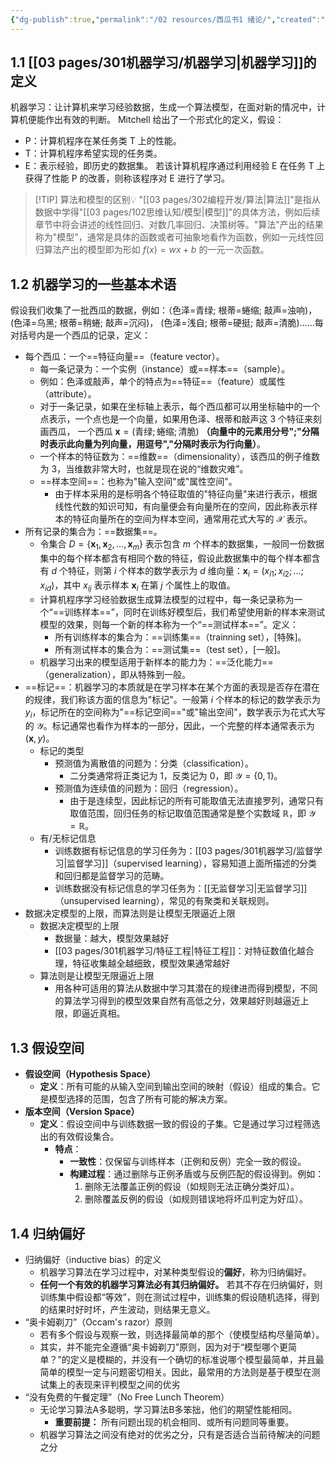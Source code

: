 ```yaml
---
{"dg-publish":true,"permalink":"/02 resources/西瓜书1 绪论/","created":"2025-03-12T18:28:37.873+08:00","updated":"2025-03-12T22:10:04.002+08:00"}
---
```


## **1.1 [[03 pages/301机器学习/机器学习\|机器学习]]的定义**
机器学习：让计算机来学习经验数据，生成一个算法模型，在面对新的情况中，计算机便能作出有效的判断。
Mitchell 给出了一个形式化的定义，假设：
 - P：计算机程序在某任务类 T 上的性能。
 - T：计算机程序希望实现的任务类。
 - E：表示经验，即历史的数据集。
若该计算机程序通过利用经验 E 在任务 T 上获得了性能 P 的改善，则称该程序对 E 进行了学习。

> [!TIP] 算法和模型的区别💡
> "[[03 pages/302编程开发/算法\|算法]]"是指从数据中学得"[[03 pages/102思维认知/模型\|模型]]"的具体方法，例如后续章节中将会讲述的线性回归、对数几率回归、决策树等。"算法"产出的结果称为"模型"，通常是具体的函数或者可抽象地看作为函数，例如一元线性回归算法产出的模型即为形如 $f(x)=wx+b$ 的一元一次函数。 

## **1.2 机器学习的一些基本术语**
假设我们收集了一批西瓜的数据，例如：（色泽=青绿; 根蒂=蜷缩; 敲声=浊响)， (色泽=乌黑; 根蒂=稍蜷; 敲声=沉闷)， (色泽=浅自; 根蒂=硬挺; 敲声=清脆)……每对括号内是一个西瓜的记录，定义：	 
- 每个西瓜：一个==特征向量==（feature vector）。
	- 每一条记录为：一个实例（instance）或==样本==（sample）。
	- 例如：色泽或敲声，单个的特点为==特征==（feature）或属性（attribute）。
	- 对于一条记录，如果在坐标轴上表示，每个西瓜都可以用坐标轴中的一个点表示，一个点也是一个向量，如果用色泽、根蒂和敲声这 3 个特征来刻画西瓜， 一个西瓜 $\boldsymbol{x}=(\text{青绿};\text{蜷缩};\text{清脆})$ **（向量中的元素用分号";"分隔时表示此向量为列向量，用逗号","分隔时表示为行向量）**。
	- 一个样本的特征数为：==维数==（dimensionality），该西瓜的例子维数为 3，当维数非常大时，也就是现在说的“维数灾难”。
	- ==样本空间==：也称为"输入空间"或"属性空间"。
		- 由于样本采用的是标明各个特征取值的"特征向量"来进行表示，根据线性代数的知识可知，有向量便会有向量所在的空间，因此称表示样本的特征向量所在的空间为样本空间，通常用花式大写的 $\mathcal{X}$ 表示。
- 所有记录的集合为：==数据集==。
	- 令集合 $D=\{\boldsymbol{x}_{1},\boldsymbol{x}_{2},...,\boldsymbol{x}_{m}\}$ 表示包含 $m$ 个样本的数据集，一般同一份数据集中的每个样本都含有相同个数的特征，假设此数据集中的每个样本都含有 $d$ 个特征，则第 $i$ 个样本的数学表示为 $d$ 维向量：$\boldsymbol{x}_{i}=(x_{i1};x_{i2};...;x_{id})$，其中 $x_{ij}$ 表示样本 $\boldsymbol{x}_{i}$ 在第 $j$ 个属性上的取值。
	- 计算机程序学习经验数据生成算法模型的过程中，每一条记录称为一个“==训练样本==”，同时在训练好模型后，我们希望使用新的样本来测试模型的效果，则每一个新的样本称为一个“==测试样本==”。定义：	
		- 所有训练样本的集合为：==训练集==（trainning set），[特殊]。
		- 所有测试样本的集合为：==测试集==（test set），[一般]。  
	- 机器学习出来的模型适用于新样本的能力为：==泛化能力==（generalization），即从特殊到一般。
- ==标记==：机器学习的本质就是在学习样本在某个方面的表现是否存在潜在的规律，我们称该方面的信息为"标记"。一般第 $i$ 个样本的标记的数学表示为 $y_i$，标记所在的空间称为"==标记空间=="或"输出空间"，数学表示为花式大写的 $\mathcal{Y}$。标记通常也看作为样本的一部分，因此，一个完整的样本通常表示为 $(\boldsymbol{x}, y)$。
	- 标记的类型
		- 预测值为离散值的问题为：分类（classification）。
			- 二分类通常将正类记为 $1$，反类记为 $0$，即 $\mathcal{Y}=\{0,1\}$。
		- 预测值为连续值的问题为：回归（regression）。
			- 由于是连续型，因此标记的所有可能取值无法直接罗列，通常只有取值范围，回归任务的标记取值范围通常是整个实数域 $\mathbb{R}$，即 $\mathcal{Y}=\mathbb{R}$。
	- 有/无标记信息
		- 训练数据有标记信息的学习任务为：[[03 pages/301机器学习/监督学习\|监督学习]]（supervised learning），容易知道上面所描述的分类和回归都是监督学习的范畴。
		- 训练数据没有标记信息的学习任务为：[[无监督学习\|无监督学习]]（unsupervised learning），常见的有聚类和关联规则。
- 数据决定模型的上限，而算法则是让模型无限逼近上限
	- 数据决定模型的上限
		- 数据量：越大，模型效果越好
		- [[03 pages/301机器学习/特征工程\|特征工程]]：对特征数值化越合理，特征收集越全越细致，模型效果通常越好
	- 算法则是让模型无限逼近上限
		- 用各种可适用的算法从数据中学习其潜在的规律进而得到模型，不同的算法学习得到的模型效果自然有高低之分，效果越好则越逼近上限，即逼近真相。

## 1.3 假设空间
-  **假设空间（Hypothesis Space）**
	- **定义**：所有可能的从输入空间到输出空间的映射（假设）组成的集合。它是模型选择的范围，包含了所有可能的解决方案。
- **版本空间（Version Space）**
	- **定义**：假设空间中与训练数据一致的假设的子集。它是通过学习过程筛选出的有效假设集合。
		- **特点**：
		  - **一致性**：仅保留与训练样本（正例和反例）完全一致的假设。
		  - **构建过程**：通过删除与正例矛盾或与反例匹配的假设得到。例如：
		    1. 删除无法覆盖正例的假设（如规则无法正确分类好瓜）。
		    2. 删除覆盖反例的假设（如规则错误地将坏瓜判定为好瓜）。

## 1.4 归纳偏好
- 归纳偏好（inductive bias）的定义
	- 机器学习算法在学习过程中，对某种类型假设的**偏好**，称为归纳偏好。
	- **任何一个有效的机器学习算法必有其归纳偏好。** 若其不存在归纳偏好，则训练集中假设都“等效”，则在测试过程中，训练集的假设随机选择，得到的结果时好时坏，产生波动，则结果无意义。
- “奥卡姆剃刀”（Occam's razor）原则
	- 若有多个假设与观察一致，则选择最简单的那个（使模型结构尽量简单）。
	- 其实，并不能完全遵循“奥卡姆剃刀”原则，因为对于“模型哪个更简单？”的定义是模糊的，并没有一个确切的标准说哪个模型最简单，并且最简单的模型一定与问题密切相关。因此，最常用的方法则是基于模型在测试集上的表现来评判模型之间的优劣
- “没有免费的午餐定理”（No Free Lunch Theorem）
	- 无论学习算法A多聪明，学习算法B多笨拙，他们的期望性能相同。  
		- **重要前提：** 所有问题出现的机会相同、或所有问题同等重要。
	- 机器学习算法之间没有绝对的优劣之分，只有是否适合当前待解决的问题之分